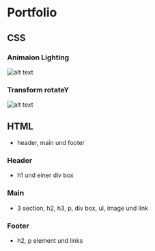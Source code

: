# Portfolio 

##  CSS

### Animaion Lighting

![alt text](<Bildschirmfoto vom 2024-02-07 10-15-55.png>)

### Transform rotateY

![alt text](<Bildschirmfoto vom 2024-02-07 10-24-14.png>)

## HTML

 - header, main und footer

 ### Header

 - h1 und einer div box

 ### Main

 - 3 section, h2, h3, p, div box, ul, image und link

 ### Footer

 - h2, p element und links